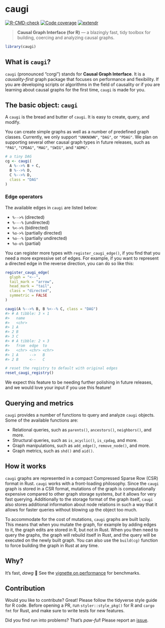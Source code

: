 
<!-- README.md is generated from README.Rmd. Please edit that file -->

# caugi

<!-- badges: start -->

[![R-CMD-check](https://github.com/frederikfabriciusbjerre/caugi/actions/workflows/R-CMD-check.yaml/badge.svg)](https://github.com/frederikfabriciusbjerre/caugi/actions/workflows/R-CMD-check.yaml)
[![Code
coverage](https://codecov.io/gh/frederikfabriciusbjerre/caugi/graph/badge.svg)](https://app.codecov.io/gh/frederikfabriciusbjerre/caugi)
[![extendr](https://img.shields.io/badge/extendr-%5E0.8.1-276DC2)](https://extendr.github.io/extendr/extendr_api/)
<!-- badges: end -->

> **Causal Graph Interface (for R)** — a blazingly fast, tidy toolbox
> for building, coercing and analyzing causal graphs.

``` r
library(caugi)
```

## What is `caugi`?

`caugi` (pronounced “corgi”) stands for **Causal Graph Interface**. It
is a *causality-first* graph package that focuses on performance and
flexibility. If you are developing scripts or algorithms in the field of
causality or if you are learning about causal graphs for the first time,
`caugi` is made for you.

## The basic object: `caugi`

A `caugi` is the bread and butter of `caugi`. It is easy to create,
query, and modify.

You can create simple graphs as well as a number of predefined graph
classes. Currently, we only support `"UNKNOWN"`, `"DAG"`, or `"PDAG"`.
We plan on supporting several other causal graph types in future
releases, such as `"PAG"`, `"CPDAG"`, `"MAG"`, `"SWIG"`, and `"ADMG"`.

``` r
# a tiny DAG
cg <- caugi(
  A %-->% B + C,
  B %-->% D,
  C %-->% D,
  class = "DAG"
)
```

### Edge operators

The available edges in `caugi` are listed below:

- `%-->%` (directed)
- `%---%` (undirected)
- `%<->%` (bidirected)
- `%o->%` (partially directed)
- `%o--%` (partially undirected)
- `%o-o%` (partial)

You can register more types with `register_caugi_edge()`, if you find
that you need a more expressive set of edges. For example, if you want
to represent a directed edge in the reverse direction, you can do so
like this:

``` r
register_caugi_edge(
  glyph = "<--",
  tail_mark = "arrow",
  head_mark = "tail",
  class = "directed",
  symmetric = FALSE
)

caugi(A %-->% B, B %<--% C, class = "DAG")
#> # A tibble: 3 × 1
#>   name 
#>   <chr>
#> 1 A    
#> 2 B    
#> 3 C    
#> # A tibble: 2 × 3
#>   from  edge  to   
#>   <chr> <chr> <chr>
#> 1 A     -->   B    
#> 2 B     <--   C

# reset the registry to default with original edges
reset_caugi_registry()
```

We expect this feature to be needing further polishing in future
releases, and we would love your input if you use this feature!

## Querying and metrics

`caugi` provides a number of functions to query and analyze `caugi`
objects. Some of the available functions are:

- Relational queries, such as `parents()`, `ancestors()`, `neighbors()`,
  and more.
- Structural queries, such as `is_acyclic()`, `is_cpdag`, and more.
- Graph manipulations, such as `add_edge()`, `remove_node()`, and more.
- Graph metrics, such as `shd()` and `aid()`.

## How it works

`caugi` graphs are represented in a compact Compressed Sparse Row (CSR)
format in Rust. `caugi` works with a front-loading philosophy. Since the
`caugi` graph is stored in a CSR format, mutations of the graph is
computationally expensive compared to other graph storage systems, *but*
it allows for very fast querying. Additionally to the storage format of
the graph itself, `caugi` also stores additional information about node
relations in such a way that it allows for faster queries without
blowing up the object too much.

To accommodate for the cost of mutations, `caugi` graphs are built
lazily. This means that when you mutate the graph, for example by adding
edges to it, the graph edits are stored in R, but not in Rust. When you
then need to query the graphs, the graph will rebuild itself in Rust,
and the query will be executed on the newly built graph. You can also
use the `build(cg)` function to force building the graph in Rust at any
time.

## Why?

It’s fast, *dawg* 🐶 See the [vignette on
performance](https://frederikfabriciusbjerre.github.io/caugi/articles/performance.html)
for benchmarks.

## Contribution

Would you like to contribute? Great! Please follow the tidyverse style
guide for R code. Before opening a PR, run `styler::style_pkg()` for R
and `cargo fmt` for Rust, and make sure to write tests for new features.

Did you find run into problems? That’s *paw-ful*! Please report an
[issue](https://github.com/frederikfabriciusbjerre/caugi/issues).
